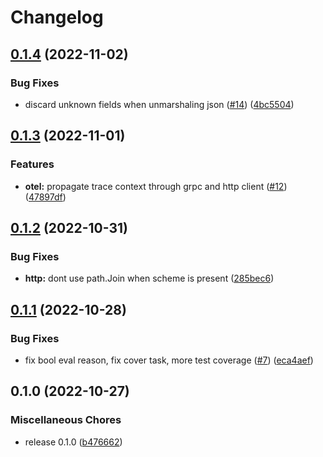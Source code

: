 # Changelog

## [0.1.4](https://github.com/flipt-io/flipt-openfeature-provider-go/compare/v0.1.3...v0.1.4) (2022-11-02)


### Bug Fixes

* discard unknown fields when unmarshaling json ([#14](https://github.com/flipt-io/flipt-openfeature-provider-go/issues/14)) ([4bc5504](https://github.com/flipt-io/flipt-openfeature-provider-go/commit/4bc55047454d03bc2f40e595899f36f5fde7c7b2))

## [0.1.3](https://github.com/flipt-io/flipt-openfeature-provider-go/compare/v0.1.2...v0.1.3) (2022-11-01)


### Features

* **otel:** propagate trace context through grpc and http client ([#12](https://github.com/flipt-io/flipt-openfeature-provider-go/issues/12)) ([47897df](https://github.com/flipt-io/flipt-openfeature-provider-go/commit/47897dfffdb1b62677399d35e129d02b1ea359e9))

## [0.1.2](https://github.com/flipt-io/flipt-openfeature-provider-go/compare/v0.1.1...v0.1.2) (2022-10-31)


### Bug Fixes

* **http:** dont use path.Join when scheme is present ([285bec6](https://github.com/flipt-io/flipt-openfeature-provider-go/commit/285bec60cbe4bf80ad1f111af60f21a5f39817b0))

## [0.1.1](https://github.com/flipt-io/flipt-openfeature-provider-go/compare/v0.1.0...v0.1.1) (2022-10-28)


### Bug Fixes

* fix bool eval reason, fix cover task, more test coverage ([#7](https://github.com/flipt-io/flipt-openfeature-provider-go/issues/7)) ([eca4aef](https://github.com/flipt-io/flipt-openfeature-provider-go/commit/eca4aefd2bab5188829e7bfde5c0d8234ecccb2b))

## 0.1.0 (2022-10-27)


### Miscellaneous Chores

* release 0.1.0 ([b476662](https://github.com/flipt-io/flipt-openfeature-provider-go/commit/b4766629c66465ffb9a710e4b2158a6cedea93f1))

